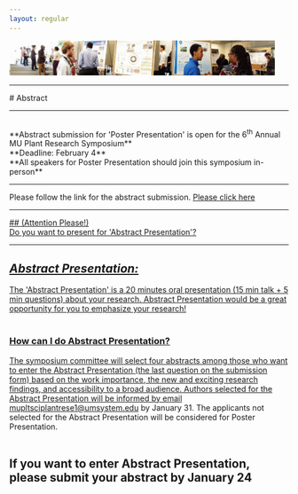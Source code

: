 ```yaml
---
layout: regular
---
```

<img src="/posterview.jpg" style="max-width:95%"/>
<hr style="clear: both;" />
# Abstract
<hr style="clear: both;" />
<br/>
**Abstract submission for 'Poster Presentation' is open for the 6<sup>th</sup> Annual MU Plant Research Symposium** <br/>
**Deadline: February 4** <br/>
**All speakers for Poster Presentation should join this symposium in-person**

<hr style="clear: both;" />
Please follow the link for the abstract submission. <a
href="https://docs.google.com/forms/d/e/1FAIpQLSfF3D-yUA9gZtGNLRikC2PCe6v8W_Ghrf9Rh9nPUz2zbRIIlQ/viewform?vc=0&c=0&w=1&flr=0" target="_blank"> Please click here
                                                      
<hr style="clear: both;" />
## (Attention Please!) <br/> Do you want to present for 'Abstract Presentation'?
<hr style="clear: both;" />

## *Abstract Presentation:*
The 'Abstract Presentation' is a 20 minutes oral presentation (15 min talk + 5 min questions) about your research. Abstract Presentation would be a great opportunity for you to emphasize your research! <br/><br/>
### How can I do Abstract Presentation?  <br/>
  The symposium committee will select four abstracts among those who want to enter the Abstract Presentation (the last question on the submission form) based on the work importance, the new and exciting research findings, and accessibility to a broad audience. Authors selected for the Abstract Presentation will be informed by email mupltsciplantrese1@umsystem.edu by January 31. The applicants not selected for the Abstract Presentation will be considered for Poster Presentation.
<br/><br/>
## If you want to enter Abstract Presentation, please submit your abstract by **January 24** 
<br/><br/>

